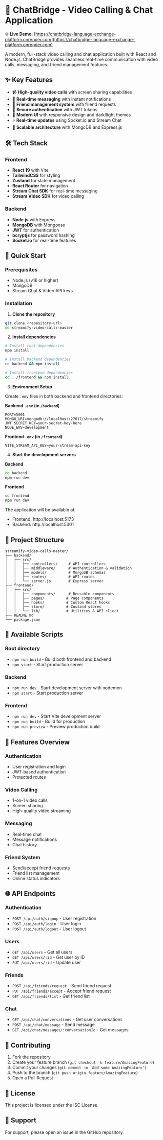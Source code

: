 # 🎥 ChatBridge - Video Calling & Chat Application

🌐 **Live Demo**: [https://chatbridge-language-exchange-platform.onrender.com](https://chatbridge-language-exchange-platform.onrender.com)



A modern, full-stack video calling and chat application built with React and Node.js. ChatBridge provides seamless real-time communication with video calls, messaging, and friend management features.

## ✨ Key Features

- 📹 **High-quality video calls** with screen sharing capabilities
- 💬 **Real-time messaging** with instant notifications
- 👥 **Friend management system** with friend requests
- 🔐 **Secure authentication** with JWT tokens
- 🎨 **Modern UI** with responsive design and dark/light themes
- ⚡ **Real-time updates** using Socket.io and Stream Chat
- 🚀 **Scalable architecture** with MongoDB and Express.js

## 🛠️ Tech Stack

### Frontend

- **React 19** with Vite
- **TailwindCSS** for styling
- **Zustand** for state management
- **React Router** for navigation
- **Stream Chat SDK** for real-time messaging
- **Stream Video SDK** for video calling

### Backend

- **Node.js** with Express
- **MongoDB** with Mongoose
- **JWT** for authentication
- **bcryptjs** for password hashing
- **Socket.io** for real-time features

## 🚀 Quick Start

### Prerequisites

- Node.js (v16 or higher)
- MongoDB
- Stream Chat & Video API keys

### Installation

1. **Clone the repository**

```bash
git clone <repository-url>
cd streamify-video-calls-master
```

2. **Install dependencies**

```bash
# Install root dependencies
npm install

# Install backend dependencies
cd backend && npm install

# Install frontend dependencies
cd ../frontend && npm install
```

3. **Environment Setup**

Create `.env` files in both backend and frontend directories:

**Backend `.env` (in `/backend`)**

```env
PORT=5001
MONGO_URI=mongodb://localhost:27017/streamify
JWT_SECRET_KEY=your-secret-key-here
NODE_ENV=development
```

**Frontend `.env` (in `/frontend`)**

```env
VITE_STREAM_API_KEY=your-stream-api-key
```

4. **Start the development servers**

**Backend**

```bash
cd backend
npm run dev
```

**Frontend**

```bash
cd frontend
npm run dev
```

The application will be available at:

- Frontend: http://localhost:5173
- Backend: http://localhost:5001

## 📁 Project Structure

```
streamify-video-calls-master/
├── backend/
│   ├── src/
│   │   ├── controllers/     # API controllers
│   │   ├── middleware/      # Authentication & validation
│   │   ├── models/          # MongoDB schemas
│   │   ├── routes/          # API routes
│   │   └── server.js        # Express server
├── frontend/
│   ├── src/
│   │   ├── components/      # Reusable components
│   │   ├── pages/          # Page components
│   │   ├── hooks/          # Custom React hooks
│   │   ├── store/          # Zustand stores
│   │   └── lib/            # Utilities & API client
├── README.md
└── package.json
```

## 🔧 Available Scripts

### Root directory

- `npm run build` - Build both frontend and backend
- `npm start` - Start production server

### Backend

- `npm run dev` - Start development server with nodemon
- `npm start` - Start production server

### Frontend

- `npm run dev` - Start Vite development server
- `npm run build` - Build for production
- `npm run preview` - Preview production build

## 🎯 Features Overview

### Authentication

- User registration and login
- JWT-based authentication
- Protected routes

### Video Calling

- 1-on-1 video calls
- Screen sharing
- High-quality video streaming

### Messaging

- Real-time chat
- Message notifications
- Chat history

### Friend System

- Send/accept friend requests
- Friend list management
- Online status indicators

## 🌐 API Endpoints

### Authentication

- `POST /api/auth/signup` - User registration
- `POST /api/auth/login` - User login
- `POST /api/auth/logout` - User logout

### Users

- `GET /api/users` - Get all users
- `GET /api/users/:id` - Get user by ID
- `PUT /api/users/:id` - Update user

### Friends

- `POST /api/friends/request` - Send friend request
- `PUT /api/friends/accept` - Accept friend request
- `GET /api/friends/list` - Get friend list

### Chat

- `GET /api/chat/conversations` - Get user conversations
- `POST /api/chat/message` - Send message
- `GET /api/chat/messages/:conversationId` - Get messages

## 📝 Contributing

1. Fork the repository
2. Create your feature branch (`git checkout -b feature/AmazingFeature`)
3. Commit your changes (`git commit -m 'Add some AmazingFeature'`)
4. Push to the branch (`git push origin feature/AmazingFeature`)
5. Open a Pull Request

## 📄 License

This project is licensed under the ISC License.

## 👥 Support

For support, please open an issue in the GitHub repository.
